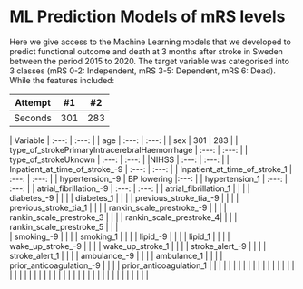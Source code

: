 # ML Prediction Models of mRS levels
Here we give access to the Machine Learning models that we developed to predict functional outcome and death at 3 months after stroke in Sweden between the period 2015 to 2020. The target variable was categorised into 3 classes (mRS 0-2: Independent, mRS 3-5: Dependent, mRS 6: Dead). While the features included:

| Attempt | #1    | #2    |
| :---:   | :---: | :---: |
| Seconds | 301   | 283   |


| Variable | :---: | :---: |
| age   | :---: | :---: |
| sex | 301   | 283   |
| type_of_strokePrimaryIntracerebralHaemorrhage |  :---: | :---: |
| type_of_strokeUknown |   :---: | :---: |
|NIHSS  |  :---: | :---: |
| Inpatient_at_time_of_stroke_-9 |  :---: | :---: |
| Inpatient_at_time_of_stroke_1 |   :---: | :---: |
| hypertension_-9 |  BP lowering   |:---: |
| hypertension_1 | :---: | :---: |
| atrial_fibrillation_-9 |  :---: | :---: |
| atrial_fibrillation_1 |     |     |
| diabetes_-9 |     |     |
| diabetes_1 |     |     |
| previous_stroke_tia_-9 |     |     |
| previous_stroke_tia_1 |     |     |
| rankin_scale_prestroke_-9 |     |     |
| rankin_scale_prestroke_3 |     |     |
| rankin_scale_prestroke_4|     |     |
| rankin_scale_prestroke_5 |     |     |                   
| smoking_-9 |     |     | 
| smoking_1 |     |     | 
| lipid_-9 |     |     | 
| lipid_1 |     |     | 
| wake_up_stroke_-9 |     |     | 
| wake_up_stroke_1 |     |     | 
| stroke_alert_-9 |     |     | 
| stroke_alert_1 |     |     | 
| ambulance_-9 |     |     | 
| ambulance_1 |     |     | 
| prior_anticoagulation_-9 |     |     | 
| prior_anticoagulation_1 |     |     | 
|  |     |     | 
|  |     |     | 
|  |     |     | 
|  |     |     | 
|  |     |     | 
|  |     |     | 
|  |     |     | 
|  |     |     | 
|  |     |     | 
|  |     |     | 
|  |     |     | 

                  
                  
                  
                  
                  
                  
                
